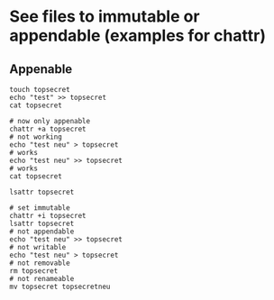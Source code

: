 # See files to immutable or appendable (examples for chattr) 

## Appenable 

```
touch topsecret
echo "test" >> topsecret
cat topsecret
```

```
# now only appenable 
chattr +a topsecret
# not working
echo "test neu" > topsecret
# works 
echo "test neu" >> topsecret
# works 
cat topsecret
```

```
lsattr topsecret
```

```
# set immutable 
chattr +i topsecret
lsattr topsecret
# not appendable 
echo "test neu" >> topsecret
# not writable 
echo "test neu" > topsecret
# not removable 
rm topsecret
# not renameable 
mv topsecret topsecretneu
```
